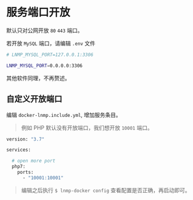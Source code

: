# 服务端口开放

默认只对公网开放 `80` `443` 端口。

若开放 `MySQL` 端口，请编辑 `.env` 文件

```bash
# LNMP_MYSQL_PORT=127.0.0.1:3306

LNMP_MYSQL_PORT=0.0.0.0:3306
```

其他软件同理，不再赘述。

## 自定义开放端口

编辑 `docker-lnmp.include.yml`, 增加服务条目。

> 例如 PHP 默认没有开放端口，我们想开放 `10001` 端口。

```bash
version: "3.7"

services:

  # open more port
  php7:
    ports:
      - "10001:10001"
```

> 编辑之后执行 `$ lnmp-docker config` 查看配置是否正确，再启动即可。
